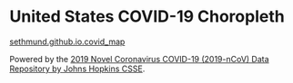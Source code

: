 # United States COVID-19 Choropleth

[sethmund.github.io.covid_map](sethmund.github.io.covid_map)

Powered by the [2019 Novel Coronavirus COVID-19 (2019-nCoV) Data Repository by Johns Hopkins CSSE](https://github.com/CSSEGISandData/COVID-19/).
